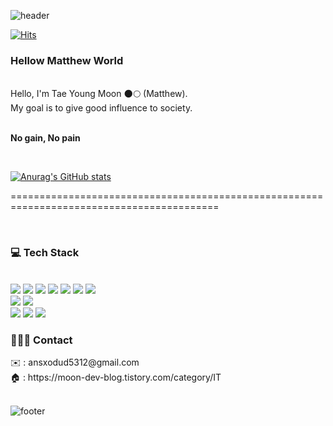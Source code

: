![header](https://capsule-render.vercel.app/api?type=waving&&color=gradient&height=100&section=header&fontSize=90)


<div align = "left">

[![Hits](https://hits.seeyoufarm.com/api/count/incr/badge.svg?url=https%3A%2F%2Fgithub.com%2Fviva-matthew&count_bg=%23FFD5D5&title_bg=%23FF7575&icon=&icon_color=%23E7E7E7&title=VISIT&edge_flat=false)](https://hits.seeyoufarm.com)
    

<h3> Hellow Matthew World</h3><br/>
Hello, I'm Tae Young Moon 🌑🌕 (Matthew).<br/>
My goal is to give good influence to society.<br/>

<br><b>No gain, No pain</b></br>
  
<br>

[![Anurag's GitHub stats](https://github-readme-stats.vercel.app/api?username=viva-matthew&show_icons=true&theme=dark)](https://github.com/anuraghazra/github-readme-stats)  
  
==========================================================================================

<br/>

<h3>💻 Tech Stack</h3>

<br/>


<img src="https://img.shields.io/badge/Android-3DDC84?style=flat&logo=Android&logoColor=white"/>
<img src="https://img.shields.io/badge/Kotlin-7F52FF?style=flat&logo=Kotlin&logoColor=white"/>
<img src="https://img.shields.io/badge/Firebase-FFCA28?style=flat&logo=Firebase&logoColor=white"/>
<img src="https://img.shields.io/badge/Java-007396?style=flat&logo=Java&logoColor=white"/>
<img src="https://img.shields.io/badge/Spring-6DB33F?style=flat&logo=Spring&logoColor=white"/>
<img src="https://img.shields.io/badge/Spring Boot-6DB33F?style=flat&logo=Spring Boot&logoColor=white"/>
<img src="https://img.shields.io/badge/Javascript-F7DF1E?style=flat&logo=Javascript&logoColor=white"/>

<br>
<img src="https://img.shields.io/badge/MySql-4479A1?style=flat&logo=MySql&logoColor=white"/>
<img src="https://img.shields.io/badge/Linux-FCC624?style=flat&logo=Linux&logoColor=white"/>

<br>
<img src="https://img.shields.io/badge/Git-F05032?style=flat-square&logo=Git&logoColor=white"/>
<img src="https://img.shields.io/badge/Subversion-809CC9?style=flat-square&logo=Subversion&logoColor=white"/>
<img src="https://img.shields.io/badge/Jenkins-D24939?style=flat-square&logo=Jenkins&logoColor=white"/>


<h3>👨🏻‍💻 Contact</h3> 
✉️      : ansxodud5312@gmail.com<br>
🏠     : https://moon-dev-blog.tistory.com/category/IT











</div>

<br/>

![footer](https://capsule-render.vercel.app/api?type=waving&&color=gradient&height=100&section=footer&fontSize=90)





<!-- 기술스택 아이콘 https://simpleicons.org/?q=javasc -->
